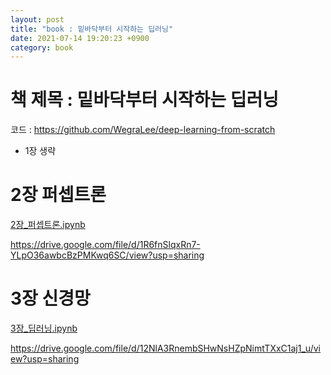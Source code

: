```yaml
---
layout: post
title: "book : 밑바닥부터 시작하는 딥러닝"
date: 2021-07-14 19:20:23 +0900
category: book
---
```


# 책 제목 : 밑바닥부터 시작하는 딥러닝

코드 : https://github.com/WegraLee/deep-learning-from-scratch

- 1장 생략

# 2장 퍼셉트론

 [2장_퍼셉트론.ipynb](\img\2021\밑바닥부터_시작하는_딥러닝\2장_퍼셉트론.ipynb) 

https://drive.google.com/file/d/1R6fnSlqxRn7-YLpO36awbcBzPMKwq6SC/view?usp=sharing



# 3장 신경망

 [3장_딥러닝.ipynb](\img\2021\밑바닥부터_시작하는_딥러닝\3장_딥러닝.ipynb) 

https://drive.google.com/file/d/12NlA3RnembSHwNsHZpNimtTXxC1aj1_u/view?usp=sharing

